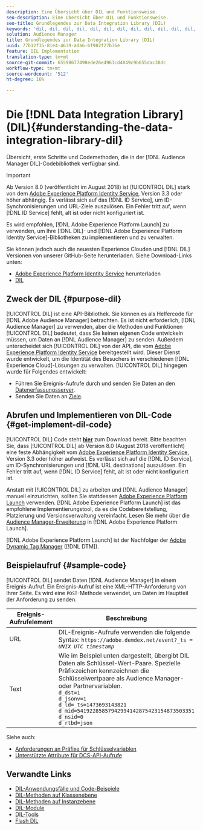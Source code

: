 ```yaml
---
description: Eine Übersicht über DIL und Funktionsweise.
seo-description: Eine Übersicht über DIL und Funktionsweise.
seo-title: Grundlegendes zur Data Integration Library (DIL)
keywords: 'dil, dil, dil, dil, dil, dil, dil, dil, dil, dil, dil, dil, dil, dil, dil, dil, dil, dil, dil, dil, dil, dil, dil, dil, dil, dil, dil, dil, dil, dil, dil, dil, dil, dil, dil l, '
solution: Audience Manager
title: Grundlegendes zur Data Integration Library (DIL)
uuid: 77b12f35-81e4-4639-ada6-bf982f27b36e
feature: DIL Implementation
translation-type: tm+mt
source-git-commit: 65598677498ede26e4961cd4849c9b655dac38dc
workflow-type: tm+mt
source-wordcount: '512'
ht-degree: 16%

---
```



# Die [!DNL Data Integration Library] (DIL){#understanding-the-data-integration-library-dil}

Übersicht, erste Schritte und Codemethoden, die in der [!DNL Audience Manager DIL]-Codebibliothek verfügbar sind.

>[!IMPORTANT]
>
>Ab Version 8.0 (veröffentlicht im August 2018) ist [!UICONTROL DIL] stark von dem [Adobe Experience Platform Identity Service](https://docs.adobe.com/content/help/de-DE/id-service/using/home.html), Version 3.3 oder höher abhängig. Es verlässt sich auf das [!DNL ID Service], um ID-Synchronisierungen und URL-Ziele auszulösen. Ein Fehler tritt auf, wenn [!DNL ID Service] fehlt, alt ist oder nicht konfiguriert ist.
>
>Es wird empfohlen, [!DNL Adobe Experience Platform Launch] zu verwenden, um Ihre [!DNL DIL]- und [!DNL Adobe Experience Platform Identity Service]-Bibliotheken zu implementieren und zu verwalten.

Sie können jedoch auch die neuesten Experience Clouden und [!DNL DIL] Versionen von unserer GitHub-Seite herunterladen. Siehe Download-Links unten:

* [Adobe Experience Platform Identity Service](https://github.com/Adobe-Marketing-Cloud/id-service/releases) herunterladen
* [DIL](https://github.com/Adobe-Marketing-Cloud/dil/releases)

## Zweck der DIL {#purpose-dil}

[!UICONTROL DIL] ist eine API-Bibliothek. Sie können es als Helfercode für [!DNL Adobe Audience Manager] betrachten. Es ist nicht erforderlich, [!DNL Audience Manager] zu verwenden, aber die Methoden und Funktionen [!UICONTROL DIL] bedeutet, dass Sie keinen eigenen Code entwickeln müssen, um Daten an [!DNL Audience Manager] zu senden. Außerdem unterscheidet sich [!UICONTROL DIL] von der API, die vom [Adobe Experience Platform Identity Service](https://docs.adobe.com/content/help/en/id-service/using/home.html) bereitgestellt wird. Dieser Dienst wurde entwickelt, um die Identität des Besuchers in verschiedenen [!DNL Experience Cloud]-Lösungen zu verwalten. [!UICONTROL DIL] hingegen wurde für Folgendes entwickelt:

* Führen Sie Ereignis-Aufrufe durch und senden Sie Daten an den [Datenerfassungsserver](../reference/system-components/components-data-collection.md).
* Senden Sie Daten an [Ziele](../features/destinations/destinations.md).

## Abrufen und Implementieren von DIL-Code {#get-implement-dil-code}

[!UICONTROL DIL] Code steht  **[hier](https://github.com/Adobe-Marketing-Cloud/dil/releases)** zum Download bereit. Bitte beachten Sie, dass [!UICONTROL DIL] ab Version 8.0 (August 2018 veröffentlicht) eine feste Abhängigkeit vom [Adobe Experience Platform Identity Service](https://docs.adobe.com/content/help/en/id-service/using/home.html), Version 3.3 oder höher aufweist. Es verlässt sich auf die [!DNL ID Service], um ID-Synchronisierungen und [!DNL URL destinations] auszulösen. Ein Fehler tritt auf, wenn [!DNL ID Service] fehlt, alt ist oder nicht konfiguriert ist.

Anstatt mit [!UICONTROL DIL] zu arbeiten und [!DNL Audience Manager] manuell einzurichten, sollten Sie stattdessen [Adobe Experience Platform Launch](https://experienceleague.adobe.com/docs/launch/using/home.html) verwenden. [!DNL Adobe Experience Platform Launch] ist das empfohlene Implementierungstool, da es die Codebereitstellung, Platzierung und Versionsverwaltung vereinfacht. Lesen Sie mehr über die [Audience Manager-Erweiterung](https://experienceleague.adobe.com/docs/launch/using/extensions-ref/adobe-extension/audience-manager/overview.html) in [!DNL Adobe Experience Platform Launch].

[!DNL Adobe Experience Platform Launch] ist der Nachfolger der  [Adobe Dynamic Tag Manager](https://docs.adobe.com/content/help/en/dtm/using/c-overview.html) ([!DNL DTM]).

## Beispielaufruf {#sample-code}

[!UICONTROL DIL] sendet Daten  [!DNL Audience Manager] in einem Ereignis-Aufruf. Ein Ereignis-Aufruf ist eine XML-HTTP-Anforderung von Ihrer Seite. Es wird eine `POST`-Methode verwendet, um Daten im Hauptteil der Anforderung zu senden.

| Ereignis-Aufrufelement | Beschreibung |
|--- |--- |
| URL | DIL-Ereignis-Aufrufe verwenden die folgende Syntax: `https://adobe.demdex.net/event?_ts =` *`UNIX UTC timestamp`* |
| Text | Wie im Beispiel unten dargestellt, übergibt DIL Daten als Schlüssel-Wert-Paare. Spezielle Präfixzeichen kennzeichnen die Schlüsselwertpaare als Audience Manager- oder Partnervariablen.<br>`d_dst=1`<br>`d_jsonv=1`<br>`d_ld=_ts=1473693143821`<br>`d_mid=54192285857942994142875423154873503351`<br>`d_nsid=0`<br>`d_rtbd=json`<br> |

Siehe auch:
* [Anforderungen an Präfixe für Schlüsselvariablen](../features/traits/trait-variable-prefixes.md)
* [Unterstützte Attribute für DCS-API-Aufrufe](../api/dcs-intro/dcs-api-reference/dcs-keys.md)

## Verwandte Links

* [DIL-Anwendungsfälle und Code-Beispiele](/help/using/dil/dil-use-cases.md)
* [DIL-Methoden auf Klassenebene ](/help/using/dil/dil-class-overview/dil-start.md)
* [DIL-Methoden auf Instanzebene](/help/using/dil/dil-instance-methods.md)
* [DIL-Module](/help/using/dil/dil-modules.md)
* [DIL-Tools](/help/using/dil/dil-tools.md)
* [Flash DIL](/help/using/dil/dil-flash.md)